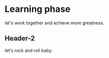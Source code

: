 # Learning phase

let's work together and achieve more greatness.

## Header-2

let's rock and roll baby.
